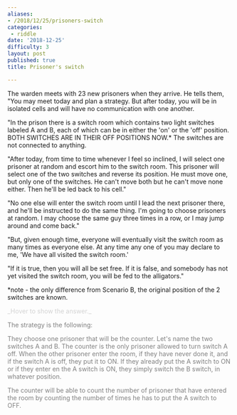 ```yaml
---
aliases:
- /2018/12/25/prisoners-switch
categories: 
 - riddle
date: '2018-12-25'
difficulty: 3
layout: post
published: true
title: Prisoner's switch

---
```


The warden meets with 23 new prisoners when they arrive. He tells them, "You may meet today and plan a strategy. But after today, you will be in isolated cells and will have no communication with one another. 

"In the prison there is a switch room which contains two light switches labeled A and B, each of which can be in either the 'on' or the 'off' position. BOTH SWITCHES ARE IN THEIR OFF POSITIONS NOW.* The switches are not connected to anything. 

"After today, from time to time whenever I feel so inclined, I will select one prisoner at random and escort him to the switch room. This prisoner will select one of the two switches and reverse its position. He must move one, but only one of the switches. He can't move both but he can't move none either. Then he'll be led back to his cell."

"No one else will enter the switch room until I lead the next prisoner there, and he'll be instructed to do the same thing. I'm going to choose prisoners at random. I may choose the same guy three times in a row, or I may jump around and come back."

"But, given enough time, everyone will eventually visit the switch room as many times as everyone else. At any time any one of you may declare to me, 'We have all visited the switch room.' 

"If it is true, then you will all be set free. If it is false, and somebody has not yet visited the switch room, you will be fed to the alligators." 

*note - the only difference from Scenario B, the original position of the 2 switches are known.

<div markdown="1" class='answer-title' style="color: lightgrey">_Hover to show the answer._
</div>
<div class='answer-wrapper'>
<div markdown="1" class='answer' style="color: grey">

The strategy is the following:

They choose one prisoner that will be the counter. Let's name the two switches A and B. 
The counter is the only prisoner allowed to turn switch A off. 
When the other prisoner enter the room, if they have never done it, and if the switch A is off, they put it to ON. 
If they already put the A switch to ON or if they enter en the A switch is ON, they simply switch the B switch, in whatever position. 

The counter will be able to count the number of prisoner that have entered the room by counting the number of times he has to put the A switch to OFF. 

</div>
</div>

